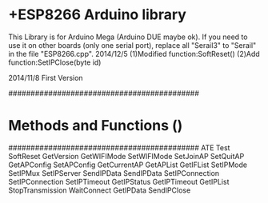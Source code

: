 +ESP8266 Arduino library
=======
This Library is for Arduino Mega (Arduino DUE maybe ok). 
If you need to use it on other boards (only one serial port), replace all "Serail3" to "Serail" in the file "ESP8266.cpp".
2014/12/5
	(1)Modified function:SoftReset()
	(2)Add function:SetIPClose(byte id)
    
2014/11/8
	First Version

###########################################
# Methods and Functions ()
###########################################
     ATE 
     Test 
     SoftReset 
     GetVersion 
     GetWIFIMode 
     SetWIFIMode 
     SetJoinAP 
     SetQuitAP 
     GetAPConfig 
     SetAPConfig 
     GetCurrentAP 
     GetAPList 
     GetIFList 
     SetIPMode 
     SetIPMux 
     SetIPServer 
     SendIPData 
     SendIPData 
     SetIPConnection 
     SetIPConnection 
     SetIPTimeout 
     GetIPStatus 
     GetIPTimeout 
     GetIPList 
     StopTransmission 
     WaitConnect 
     GetIPData 
     SendIPClose 
